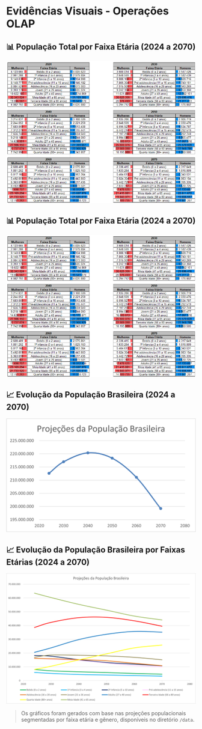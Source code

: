 # Evidências Visuais - Operações OLAP

## 📊 População Total por Faixa Etária (2024 a 2070)
![Gráfico por Faixa Etária Décadas](grafico_faixa_etaria_decadas.png)

## 📊 População Total por Faixa Etária (2024 a 2070)
![Gráfico por Faixa Etária Décadas](grafico_faixa_etaria_decadas.png)

## 📈 Evolução da População Brasileira (2024 a 2070)
![Gráfico da Evolução da População Brasileira](Proj_PopBrasil_Decadas.png)

## 📈 Evolução da População Brasileira por Faixas Etárias (2024 a 2070)
![Gráfico da Evolução da População Brasileira por Faixas Etárias](Proj_PopBrasil_FaixasEtarias.png)

> Os gráficos foram gerados com base nas projeções populacionais segmentadas por faixa etária e gênero, disponíveis no diretório `/data`.
